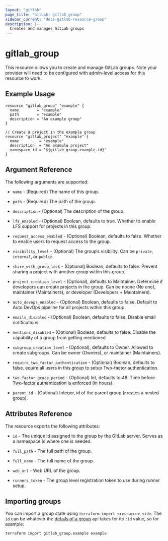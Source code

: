 ```yaml
---
layout: "gitlab"
page_title: "GitLab: gitlab_group"
sidebar_current: "docs-gitlab-resource-group"
description: |-
  Creates and manages GitLab groups
---
```


# gitlab\_group

This resource allows you to create and manage GitLab groups.
Note your provider will need to be configured with admin-level access for this resource to work.

## Example Usage

```hcl
resource "gitlab_group" "example" {
  name        = "example"
  path        = "example"
  description = "An example group"
}

// Create a project in the example group
resource "gitlab_project" "example" {
  name         = "example"
  description  = "An example project"
  namespace_id = "${gitlab_group.example.id}"
}
```

## Argument Reference

The following arguments are supported:

* `name` - (Required) The name of this group.

* `path` - (Required) The path of the group.

* `description` - (Optional) The description of the group.

* `lfs_enabled` - (Optional) Boolean, defaults to true.  Whether to enable LFS
support for projects in this group.

* `request_access_enabled` - (Optional) Boolean, defaults to false.  Whether to
enable users to request access to the group.

* `visibility_level` - (Optional) The group’s visibility. Can be `private`, `internal`, or `public`.

* `share_with_group_lock` - (Optional) Boolean, defaults to false.  Prevent sharing
a project with another group within this group.

* `project_creation_level` - (Optional), defaults to Maintainer.
Determine if developers can create projects
in the group. Can be noone (No one), maintainer (Maintainers),
or developer (Developers + Maintainers).

* `auto_devops_enabled` - (Optional) Boolean, defaults to false.  Default to Auto
DevOps pipeline for all projects within this group.

* `emails_disabled` - (Optional) Boolean, defaults to false.  Disable email notifications

* `mentions_disabled` - (Optional) Boolean, defaults to false.  Disable the capability
of a group from getting mentioned

* `subgroup_creation_level` - (Optional), defaults to Owner.
 Allowed to create subgroups.
Can be owner (Owners), or maintainer (Maintainers).

* `require_two_factor_authentication` - (Optional) Boolean, defaults to false.
equire all users in this group to setup Two-factor authentication.

* `two_factor_grace_period` - (Optional) Int, defaults to 48.
Time before Two-factor authentication is enforced (in hours).

* `parent_id` - (Optional) Integer, id of the parent group (creates a nested group).

## Attributes Reference

The resource exports the following attributes:

* `id` - The unique id assigned to the group by the GitLab server.  Serves as a
  namespace id where one is needed.
  
* `full_path` - The full path of the group.

* `full_name` - The full name of the group.

* `web_url` - Web URL of the group.

* `runners_token` - The group level registration token to use during runner setup.

## Importing groups

You can import a group state using `terraform import <resource> <id>`.  The
`id` can be whatever the [details of a group][details_of_a_group] api takes for
its `:id` value, so for example:

    terraform import gitlab_group.example example

[details_of_a_group]: https://docs.gitlab.com/ee/api/groups.html#details-of-a-group
